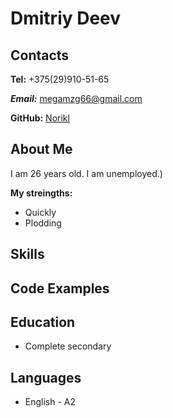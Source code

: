 # Dmitriy Deev

## Contacts

**Tel:** +375(29)910-51-65

___Email:___ megamzg66@gmail.com

__GitHub:__ [Norikl](https://github.com/Norikl)

## About Me

I am 26 years old. I am unemployed.)

**My streingths:**
* Quickly
* Plodding

## Skills

## Code Examples

## Education
* Сomplete secondary

## Languages

* English - A2
